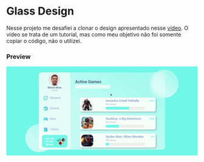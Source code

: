# Glass Design

Nesse projeto me desafiei a clonar o design apresentado nesse [vídeo](https://www.youtube.com/watch?v=O7WbVj5apxU&t=134s).
O vídeo se trata de um tutorial, mas como meu objetivo não foi somente copiar o código, não o utilizei.

### Preview
![](/preview.gif)
